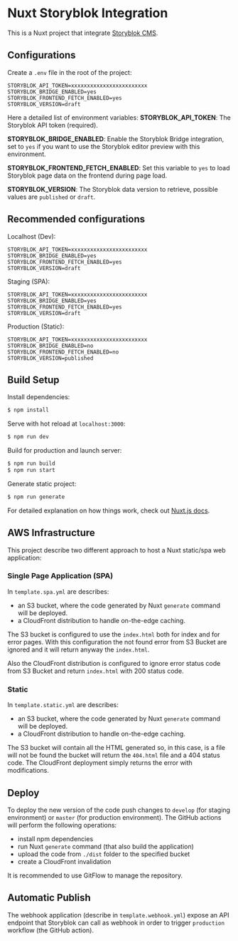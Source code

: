 # Nuxt Storyblok Integration

This is a Nuxt project that integrate [Storyblok CMS](https://www.storyblok.com/).

## Configurations

Create a `.env` file in the root of the project:
```
STORYBLOK_API_TOKEN=xxxxxxxxxxxxxxxxxxxxxxxx
STORYBLOK_BRIDGE_ENABLED=yes
STORYBLOK_FRONTEND_FETCH_ENABLED=yes
STORYBLOK_VERSION=draft
```

Here a detailed list of environment variables:
**STORYBLOK_API_TOKEN**: The Storyblok API token (required).

**STORYBLOK_BRIDGE_ENABLED**: Enable the Storyblok Bridge integration, set to `yes` if you want to use the Storyblok editor preview with this environment.

**STORYBLOK_FRONTEND_FETCH_ENABLED**: Set this variable to `yes` to load Storyblok page data on the frontend during page load.

**STORYBLOK_VERSION**: The Storyblok data version to retrieve, possible values are `published` or `draft`.

## Recommended configurations

Localhost (Dev):
```
STORYBLOK_API_TOKEN=xxxxxxxxxxxxxxxxxxxxxxxx
STORYBLOK_BRIDGE_ENABLED=yes
STORYBLOK_FRONTEND_FETCH_ENABLED=yes
STORYBLOK_VERSION=draft
```

Staging (SPA):
```
STORYBLOK_API_TOKEN=xxxxxxxxxxxxxxxxxxxxxxxx
STORYBLOK_BRIDGE_ENABLED=yes
STORYBLOK_FRONTEND_FETCH_ENABLED=yes
STORYBLOK_VERSION=draft
```

Production (Static):
```
STORYBLOK_API_TOKEN=xxxxxxxxxxxxxxxxxxxxxxxx
STORYBLOK_BRIDGE_ENABLED=no
STORYBLOK_FRONTEND_FETCH_ENABLED=no
STORYBLOK_VERSION=published
```

## Build Setup

Install dependencies:
```bash
$ npm install
```

Serve with hot reload at `localhost:3000`:
```bash
$ npm run dev
```

Build for production and launch server:
```bash
$ npm run build
$ npm run start
```

Generate static project:
```bash
$ npm run generate
```

For detailed explanation on how things work, check out [Nuxt.js docs](https://nuxtjs.org).

## AWS Infrastructure

This project describe two different approach to host a Nuxt static/spa web application:

### Single Page Application (SPA)

In `template.spa.yml` are describes:
- an S3 bucket, where the code generated by Nuxt `generate` command will be deployed.
- a CloudFront distribution to handle on-the-edge caching.

The S3 bucket is configured to use the `index.html` both for index and for error pages. With this configuration the not found error from S3 Bucket are ignored and it will return anyway the `index.html`.

Also the CloudFront distribution is configured to ignore error status code from S3 Bucket and return `index.html` with 200 status code.

### Static

In `template.static.yml` are describes:
- an S3 bucket, where the code generated by Nuxt `generate` command will be deployed.
- a CloudFront distribution to handle on-the-edge caching.

The S3 bucket will contain all the HTML generated so, in this case, is a file will not be found the bucket will return the `404.html` file and a 404 status code. The CloudFront deployment simply returns the error with modifications.

## Deploy

To deploy the new version of the code push changes to `develop` (for staging environment) or `master` (for production environment). The GitHub actions will perform the following operations:
- install npm dependencies
- run Nuxt `generate` command (that also build the application)
- upload the code from `./dist` folder to the specified bucket
- create a CloudFront invalidation

It is recommended to use GitFlow to manage the repository.

## Automatic Publish

The webhook application (describe in `template.webhook.yml`) expose an API endpoint that Storyblok can call as webhook in order to trigger `production` workflow (the GitHub action).
